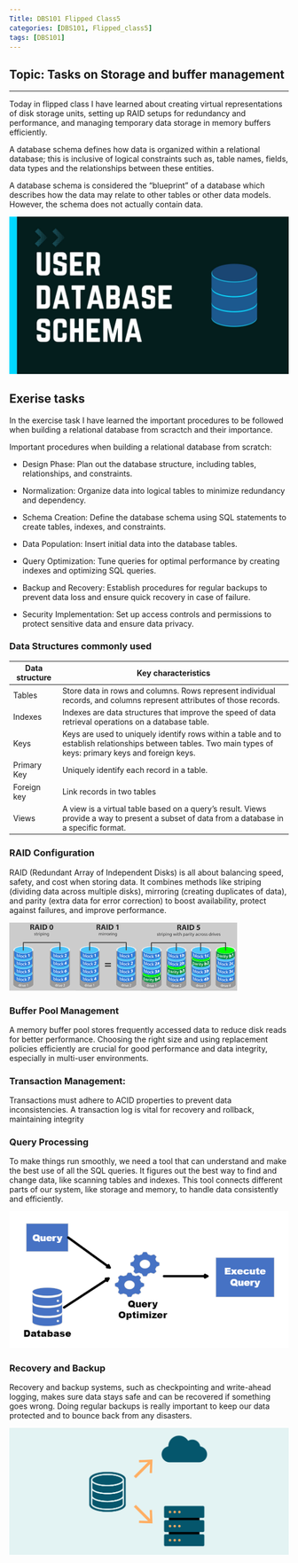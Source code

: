 ```yaml
---
Title: DBS101 Flipped Class5
categories: [DBS101, Flipped_class5]
tags: [DBS101]
---
```

## Topic: Tasks on Storage and buffer management 
---

Today in flipped class I have learned about creating virtual representations of disk storage units, setting up RAID setups for redundancy and performance, and managing temporary data storage in memory buffers efficiently.

A database schema defines how data is organized within a relational database; this is inclusive of logical constraints such as, table names, fields, data types and the relationships between these entities.

A database schema is considered the “blueprint” of a database which describes how the data may relate to other tables or other data models. However, the schema does not actually contain data.

![alt text](../database.jpg)

## Exerise tasks
In the exercise task I have learned the important procedures to be followed when building a relational database from scractch and their importance.

Important procedures when building a relational database from scratch:

* Design Phase: Plan out the database structure, including tables, relationships, and constraints.

* Normalization: Organize data into logical tables to minimize redundancy and dependency.

* Schema Creation: Define the database schema using SQL statements to create tables, indexes, and constraints.

* Data Population: Insert initial data into the database tables.

* Query Optimization: Tune queries for optimal performance by creating indexes and optimizing SQL queries.

* Backup and Recovery: Establish procedures for regular backups to prevent data loss and ensure quick recovery in case of failure.

* Security Implementation: Set up access controls and permissions to protect sensitive data and ensure data privacy.

### Data Structures commonly used


| Data structure | Key characteristics | 
| ----------- | ----------- | 
| Tables | Store data in rows and columns. Rows represent individual records, and columns represent attributes of those records. | 
| Indexes | Indexes are data structures that improve the speed of data retrieval operations on a database table. |
| Keys | Keys are used to uniquely identify rows within a table and to establish relationships between tables. Two main types of keys: primary keys and foreign keys. |
| Primary Key | Uniquely identify each record in a table. |
| Foreign key | Link records in two tables |  
| Views | A view is a virtual table based on a query’s result. Views provide a way to present a subset of data from a database in a specific format. |


### RAID Configuration
RAID (Redundant Array of Independent Disks) is all about balancing speed, safety, and cost when storing data. It combines methods like striping (dividing data across multiple disks), mirroring (creating duplicates of data), and parity (extra data for error correction) to boost availability, protect against failures, and improve performance.

![alt text](../raid.png)


### Buffer Pool Management
A memory buffer pool stores frequently accessed data to reduce disk reads for better performance. Choosing the right size and using replacement policies efficiently are crucial for good performance and data integrity, especially in multi-user environments.

### Transaction Management:
Transactions must adhere to ACID properties to prevent data inconsistencies. A transaction log is vital for recovery and rollback, maintaining integrity

### Query Processing
To make things run smoothly, we need a tool that can understand and make the best use of all the SQL queries. It figures out the best way to find and change data, like scanning tables and indexes. This tool connects different parts of our system, like storage and memory, to handle data consistently and efficiently.

![alt text](../ques.webp)

### Recovery and Backup
Recovery and backup systems, such as checkpointing and write-ahead logging, makes sure data stays safe and can be recovered if something goes wrong. Doing regular backups is really important to keep our data protected and to bounce back from any disasters.

![alt text](../manaa.png)
